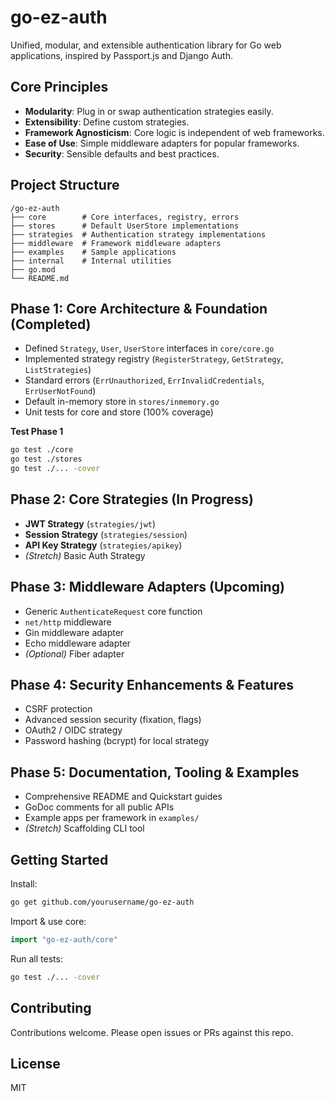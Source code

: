 # go-ez-auth

Unified, modular, and extensible authentication library for Go web applications, inspired by Passport.js and Django Auth.

## Core Principles

- **Modularity**: Plug in or swap authentication strategies easily.
- **Extensibility**: Define custom strategies.
- **Framework Agnosticism**: Core logic is independent of web frameworks.
- **Ease of Use**: Simple middleware adapters for popular frameworks.
- **Security**: Sensible defaults and best practices.

## Project Structure

```text
/go-ez-auth
├── core        # Core interfaces, registry, errors
├── stores      # Default UserStore implementations
├── strategies  # Authentication strategy implementations
├── middleware  # Framework middleware adapters
├── examples    # Sample applications
├── internal    # Internal utilities
├── go.mod
└── README.md
```

## Phase 1: Core Architecture & Foundation (Completed)

- Defined `Strategy`, `User`, `UserStore` interfaces in `core/core.go`
- Implemented strategy registry (`RegisterStrategy`, `GetStrategy`, `ListStrategies`)
- Standard errors (`ErrUnauthorized`, `ErrInvalidCredentials`, `ErrUserNotFound`)
- Default in-memory store in `stores/inmemory.go`
- Unit tests for core and store (100% coverage)

**Test Phase 1**
```bash
go test ./core
go test ./stores
go test ./... -cover
```

## Phase 2: Core Strategies (In Progress)

- **JWT Strategy** (`strategies/jwt`)
- **Session Strategy** (`strategies/session`)
- **API Key Strategy** (`strategies/apikey`)
- *(Stretch)* Basic Auth Strategy

## Phase 3: Middleware Adapters (Upcoming)

- Generic `AuthenticateRequest` core function
- `net/http` middleware
- Gin middleware adapter
- Echo middleware adapter
- *(Optional)* Fiber adapter

## Phase 4: Security Enhancements & Features

- CSRF protection
- Advanced session security (fixation, flags)
- OAuth2 / OIDC strategy
- Password hashing (bcrypt) for local strategy

## Phase 5: Documentation, Tooling & Examples

- Comprehensive README and Quickstart guides
- GoDoc comments for all public APIs
- Example apps per framework in `examples/`
- *(Stretch)* Scaffolding CLI tool

## Getting Started

Install:
```bash
go get github.com/yourusername/go-ez-auth
```

Import & use core:
```go
import "go-ez-auth/core"
```

Run all tests:
```bash
go test ./... -cover
```

## Contributing

Contributions welcome. Please open issues or PRs against this repo.

## License

MIT
